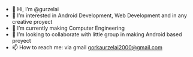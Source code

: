 - 👋 Hi, I’m @gurzelai
- 👀 I’m interested in Android Development, Web Development and in any creative proyect
- 🌱 I’m currently making Computer Engineering
- 💞️ I’m looking to collaborate with little group in making Android based proyect
- 📫 How to reach me: via gmail gorkaurzelai2000@gmail.com
